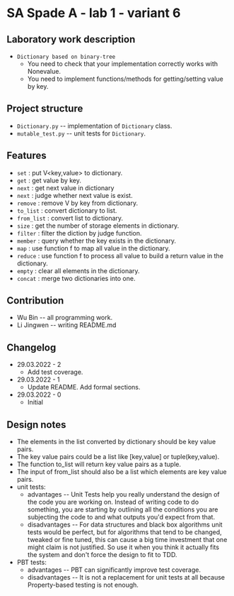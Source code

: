 # SA Spade A - lab 1 - variant 6

## Laboratory work description

- `Dictionary based on binary-tree`
  - You need to check that your implementation correctly works with Nonevalue.
  - You need to implement functions/methods for getting/setting value by key.

## Project structure

- `Dictionary.py` -- implementation of `Dictionary` class.
- `mutable_test.py` -- unit tests for `Dictionary`.

## Features

- `set` : put V<key,value> to dictionary.
- `get` : get value by key.
- `next` : get next value in dictionary
- `next` : judge whether next value is exist.
- `remove` : remove V by key from dictionary.
- `to_list` : convert dictionary to list.
- `from_list` : convert list to dictionary.
- `size` : get the number of storage elements in dictionary.
- `filter` : filter the diction by judge function.
- `member` : query whether the key exists in the dictionary.
- `map` : use function f to map all value in the dictionary.
- `reduce` : use function f to process all value to build a return value in the dictionary.
- `empty` : clear all elements in the dictionary.
- `concat` : merge two dictionaries into one.

## Contribution

- Wu Bin -- all programming work.
- Li Jingwen -- writing README.md

## Changelog

- 29.03.2022 - 2
  - Add test coverage.
- 29.03.2022 - 1
  - Update README. Add formal sections.
- 29.03.2022 - 0
  - Initial

## Design notes

- The elements in the list converted by dictionary should be key value pairs.
- The key value pairs could be a list like [key,value] or tuple(key,value).
- The function to_list will return key value pairs as a tuple.
- The input of from_list should also be a list which elements are key value pairs.
- unit tests:
  - advantages -- Unit Tests help you really understand the design of the code you are working on. 
  Instead of writing code to do something, 
  you are starting by outlining all the conditions 
  you are subjecting the code to and what outputs you'd expect from that.
  - disadvantages -- For data structures and black box algorithms unit tests would be perfect,
   but for algorithms that tend to be changed, 
   tweaked or fine tuned, 
   this can cause a big time investment that 
   one might claim is not justified. 
   So use it when you think it actually fits the system and 
   don't force the design to fit to TDD.
- PBT tests:
  - advantages -- PBT can significantly improve test coverage.
  - disadvantages -- It is not a replacement for unit tests at all because Property-based testing is not enough.

